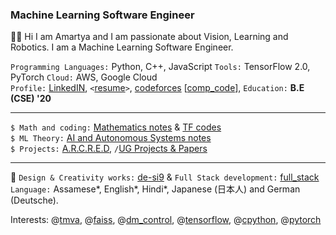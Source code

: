 ### Machine Learning Software Engineer
👋🏻 Hi I am Amartya and I am passionate about Vision, Learning and Robotics. I am a Machine Learning Software Engineer.

`Programming Languages:` Python, C++, JavaScript  `Tools:` TensorFlow 2.0, PyTorch  `Cloud:` AWS, Google Cloud <br />
`Profile:` <a href="https://www.linkedin.com/in/amartyasaikia/">LinkedIN</a>, `<`<a href="https://drive.google.com/file/d/1HKraa0FgyOy4J6GMGtG9GozYR8WlmMoL/view?usp=sharing">resume</a>`>`, <a href="#">codeforces</a> [[comp_code](https://github.com/s-ai-kia/comp_code)], `Education:` <b>B.E (CSE) '20</b> <br />

<hr />

`$ Math and coding:` [Mathematics notes]() & [TF codes](https://github.com/s-ai-kia/tensorflow2_practice)<br />
`$ ML Theory:` [AI and Autonomous Systems notes](https://github.com/s-ai-kia/aias_notes) <br />
`$ Projects:` [A.R.C.R.E.D](http://www.arcred.space/), `/`[UG Projects & Papers]() <br />

<hr />

🌌 `Design & Creativity works:` <a href="https://github.com/s-ai-kia/de-si9">de-si9</a> & `Full Stack development:` [full_stack](https://github.com/s-ai-kia/full_stack)<br />
`Language:` Assamese*, English*, Hindi*, Japanese (日本人) and German (Deutsche).

Interests: @[tmva](https://github.com/root-project/root/tree/master/tmva), @[faiss](https://github.com/facebookresearch/faiss), @[dm_control](https://github.com/deepmind/dm_control), @[tensorflow](https://github.com/tensorflow/tensorflow), @[cpython](https://github.com/python/cpython), @[pytorch](https://github.com/pytorch/pytorch)
